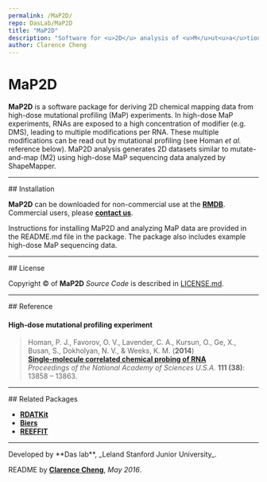 ```yaml
---
permalink: /MaP2D/
repo: DasLab/MaP2D
title: "MaP2D"
description: "Software for <u>2D</u> analysis of <u>M</u>ut<u>a</u>tional <u>P</u>rofiling experiments"
author: Clarence Cheng
---
```


# MaP2D

**MaP2D** is a software package for deriving 2D chemical mapping data from high-dose mutational profiling (MaP) experiments.
In high-dose MaP experiments, RNAs are exposed to a high concentration of modifier (e.g. DMS), leading to multiple modifications per RNA.
These multiple modifications can be read out by mutational profiling (see Homan _et al._ reference below).
MaP2D analysis generates 2D datasets similar to mutate-and-map (M2) using high-dose MaP sequencing data analyzed by ShapeMapper.

<hr/>
## Installation

**MaP2D** can be downloaded for non-commercial use at the [**RMDB**](https://rmdb.stanford.edu/tools/). Commercial users, please [**contact us**](https://rmdb.stanford.edu/help/about/#contact).

Instructions for installing MaP2D and analyzing MaP data are provided in the README.md file in the package. The package also includes example high-dose MaP sequencing data.

<hr/>
## License

Copyright &copy; of **MaP2D** _Source Code_ is described in [LICENSE.md](https://github.com/DasLab/MaP2D/blob/master/LICENSE.md).

<hr/>
## Reference

#### High-dose mutational profiling experiment

>Homan, P. J., Favorov, O. V., Lavender, C. A., Kursun, O., Ge, X., Busan, S., Dokholyan, N. V., & Weeks, K. M. (**2014**)<br/>
>[**Single-molecule correlated chemical probing of RNA**](http://www.pnas.org/content/111/38/13858.full)<br/>
>*Proceedings of the National Academy of Sciences U.S.A.* **111 (38)**: 13858 – 13863.

<hr/>
## Related Packages

* [**RDATKit**](/RDATKit/)
* [**Biers**](/Biers/)
* [**REEFFIT**](/REEFFIT/)

<hr/>
Developed by **Das lab**, _Leland Stanford Junior University_.

README by [**Clarence Cheng**](https://github.com/cyucheng), *May 2016*.

